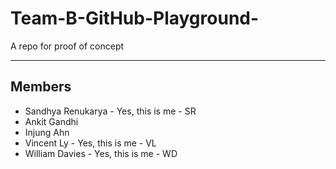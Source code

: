 # Team-B-GitHub-Playground-

A repo for proof of concept

---

## Members

- Sandhya Renukarya - Yes, this is me - SR
- Ankit Gandhi
- Injung Ahn
- Vincent Ly - Yes, this is me - VL
- William Davies - Yes, this is me - WD
